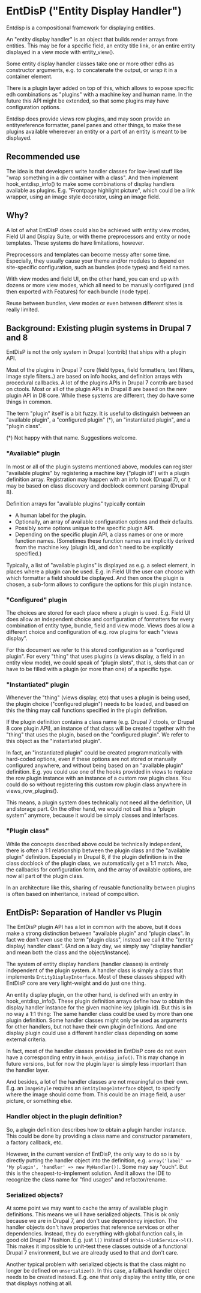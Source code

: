 # EntDisP ("Entity Display Handler")

Entdisp is a compositional framework for displaying entities.

An "entity display handler" is an object that builds render arrays from entities. This may be for a specific field, an entity title link, or an entire entity displayed in a view mode with entity_view().

Some entity display handler classes take one or more other edhs as constructor arguments, e.g. to concatenate the output, or wrap it in a container element.

There is a plugin layer added on top of this, which allows to expose specific edh combinations as "plugins" with a machine key and human name. In the future this API might be extended, so that some plugins may have configuration options.
 
Entdisp does provide views row plugins, and may soon provide an entityreference formatter, panel panes and other things, to make these plugins available whereever an entity or a part of an entity is meant to be displayed.

## Recommended use

The idea is that developers write handler classes for low-level stuff like "wrap something in a div container with a class". And then implement hook_entdisp_info() to make some combinations of display handlers available as plugins. E.g. "Frontpage highlight picture", which could be a link wrapper, using an image style decorator, using an image field.

## Why?

A lot of what EntDisP does could also be achieved with entity view modes, Field UI and Display Suite, or with theme preprocessors and entity or node templates. These systems do have limitations, however.

Preprocessors and templates can become messy after some time. Especially, they usually cause your theme and/or modules to depend on site-specific configuration, such as bundles (node types) and field names.

With view modes and field UI, on the other hand, you can end up with dozens or more view modes, which all need to be manually configured (and then exported with Features) for each bundle (node type).

Reuse between bundles, view modes or even between different sites is really limited.

## Background: Existing plugin systems in Drupal 7 and 8

EntDisP is not the only system in Drupal (contrib) that ships with a plugin API.

Most of the plugins in Drupal 7 core (field types, field formatters, text filters, image style filters..) are based on info hooks, and definition arrays with procedural callbacks. A lot of the plugins APIs in Drupal 7 contrib are based on ctools. Most or all of the plugin APIs in Drupal 8 are based on the new plugin API in D8 core. While these systems are different, they do have some things in common.

The term "plugin" itself is a bit fuzzy. It is useful to distinguish between an "available plugin", a "configured plugin" (*), an "instantiated plugin", and a "plugin class".

(*) Not happy with that name. Suggestions welcome.

### "Available" plugin

In most or all of the plugin systems mentioned above, modules can register "available plugins" by registering a machine key ("plugin id") with a plugin definition array. Registration may happen with an info hook (Drupal 7), or it may be based on class discovery and docblock comment parsing (Drupal 8).

Definition arrays for "available plugins" typically contain
- A human label for the plugin.
- Optionally, an array of available configuration options and their defaults.
- Possibly some options unique to the specific plugin API.
- Depending on the specific plugin API, a class names or one or more function names.
  (Sometimes these function names are implicitly derived from the machine key (plugin id), and don't need to be explicitly specified.)

Typically, a list of "available plugins" is displayed as e.g. a select element, in places where a plugin can be used. E.g. in Field UI the user can choose with which formatter a field should be displayed. And then once the plugin is chosen, a sub-form allows to configure the options for this plugin instance.

### "Configured" plugin

The choices are stored for each place where a plugin is used. E.g. Field UI does allow an independent choice and configuration of formatters for every combination of entity type, bundle, field and view mode. Views does allow a different choice and configuration of e.g. row plugins for each "views display".

For this document we refer to this stored configuration as a "configured plugin". For every "thing" that uses plugins (a views display, a field in an entity view mode), we could speak of "plugin slots", that is, slots that can or have to be filled with a plugin (or more than one) of a specific type.

### "Instantiated" plugin

Whenever the "thing" (views display, etc) that uses a plugin is being used, the plugin choice ("configured plugin") needs to be loaded, and based on this the thing may call functions specified in the plugin definition.

If the plugin definition contains a class name (e.g. Drupal 7 ctools, or Drupal 8 core plugin API), an instance of that class will be created together with the "thing" that uses the plugin, based on the "configured plugin". We refer to this object as the "instantiated plugin".

In fact, an "instantiated plugin" could be created programmatically with hard-coded options, even if these options are not stored or manually configured anywhere, and without being based on an "available plugin" definition. E.g. you could use one of the hooks provided in views to replace the row plugin instance with an instance of a custom row plugin class. You could do so without registering this custom row plugin class anywhere in views_row_plugins().

This means, a plugin system does technically not need all the definition, UI and storage part. On the other hand, we would not call this a "plugin system" anymore, because it would be simply classes and interfaces.

### "Plugin class"

While the concepts described above could be technically independent, there is often a 1:1 relationship between the plugin class and the "available plugin" definition. Especially in Drupal 8, if the plugin definition is in the class docblock of the plugin class, we automatically get a 1:1 match. Also, the callbacks for configuration form, and the array of available options, are now all part of the plugin class.

In an architecture like this, sharing of reusable functionality between plugins is often based on inheritance, instead of composition. 

## EntDisP: Separation of Handler vs Plugin

The EntDisP plugin API has a lot in common with the above, but it does make a strong distinction between "available plugin" and "plugin class". In fact we don't even use the term "plugin class", instead we call it the "(entity display) handler class". (And on a lazy day, we simply say "display handler" and mean both the class and the object/instance). 

The system of entity display handlers (handler classes) is entirely independent of the plugin system. A handler class is simply a class that implements `EntityDisplayInterface`. Most of these classes shipped with EntDisP core are very light-weight and do just one thing.

An entity display plugin, on the other hand, is defined with an entry in hook_entdisp_info(). These plugin definition arrays define how to obtain the display handler instance for the given machine key (plugin id). But this is in no way a 1:1 thing: The same handler class could be used by more than one plugin definition. Some handler classes might only be used as arguments for other handlers, but not have their own plugin definitions. And one display plugin could use a different handler class depending on some external criteria.

In fact, most of the handler classes provided in EntDisP core do not even have a corresponding entry in `hook_entdisp_info()`. This may change in future versions, but for now the plugin layer is simply less important than the handler layer.

And besides, a lot of the handler classes are not meaningful on their own. E.g. an `ImageStyle` requires an `EntityImageInterface` object, to specify where the image should come from. This could be an image field, a user picture, or something else.

### Handler object in the plugin definition?

So, a plugin definition describes how to obtain a plugin handler instance. This could be done by providing a class name and constructor parameters, a factory callback, etc.

However, in the current version of EntDisP, the only way to do so is by directly putting the handler object into the definition, e.g. `array('label' => 'My plugin', 'handler' => new MyHandler())`. Some may say "ouch". But this is the cheapest-to-implement solution. And it allows the IDE to recognize the class name for "find usages" and refactor/rename.

### Serialized objects?

At some point we may want to cache the array of available plugin definitions. This means we will have serialized objects. This is ok only because we are in Drupal 7, and don't use dependency injection. The handler objects don't have properties that reference services or other dependencies. Instead, they do everything with global function calls, in good old Drupal 7 fashion. E.g. just `l()` instead of `$this->linkService->l()`. This makes it impossible to unit-test these classes outside of a functional Drupal 7 environment, but we are already used to that and don't care.

Another typical problem with serialized objects is that the class might no longer be defined on `unserialize()`. In this case, a fallback handler object needs to be created instead. E.g. one that only display the entity title, or one that displays nothing at all.
